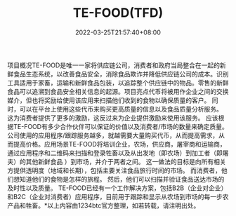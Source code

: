 ﻿---
weight: 
title: "TE-FOOD(TFD)"
description: "TE-FOOD是唯一一家将供应链公司，消费者和政府当局整合在一起的新鲜食品生态系统，以改善食品安全，消除食品欺诈并降低供应链公司的成本"
date: 2022-03-25T21:57:40+08:00
lastmod: 2022-03-25T16:45:40+08:00
draft: false
authors: ["Metabd"]
featuredImage: "te-foodtfd.webp"
link: ""
tags: ["数字代币","TE-FOOD(TFD)"]
categories: ["navigation"]
navigation: ["数字代币"]
lightgallery: true
toc: true
pinned: false
recommend: false
recommend1: false
---
项目概况TE-FOOD是唯一一家将供应链公司，消费者和政府当局整合在一起的新鲜食品生态系统，以改善食品安全，消除食品欺诈并降低供应链公司的成本。识别工具适用于家畜，运输和新鲜食品包装，以追踪整个供应链中的物品。零售的新鲜食品可以追溯到食品安全相关信息的起源。项目亮点代币将被用作企业之间的交换媒介，但也将奖励给使用该应用来扫描他们收到的食物以确保质量的客户。
同时，可以在平台上使用这些代币来购买更高质量的信息以及食品质量分析服务。 这为消费者提供了更多的激励，这反过来为企业提供激励来使用该服务。
应该根据TE-FOOD有多少合作伙伴可以保证的价值以及消费者/市场的数量来确定质量。 公司使用的应用程序/跟踪服务越多，就越需要大量购买代币，从而提高需求，从而提高价格。应用场景TE-FOOD将培训企业，农场，供应商，屠宰商和运输商，通过应用程序和二维码来扫描和登录牲畜以及从出发地（即农场）到加工者（即屠夫）的其他新鲜食品 ）到市场，并介于两者之间。
这一做法的目标是向所有相关方提供透明度（地域和长期），包括主要关注食品旅行时间的市场。
而消费者，他们想知道他们的食物是怎样的旅程。 然后，他们可以扫描并验证食品送达市场的及时性以及质量。
TE-FOOD已经有一个工作解决方案，包括B2B（企业对企业）和B2C（企业对消费者）应用程序，目前用于跟踪和显示从农场到市场的每一步农产品和牲畜。*以上内容由1234btc官方整理，如若转载，请注明出处。
